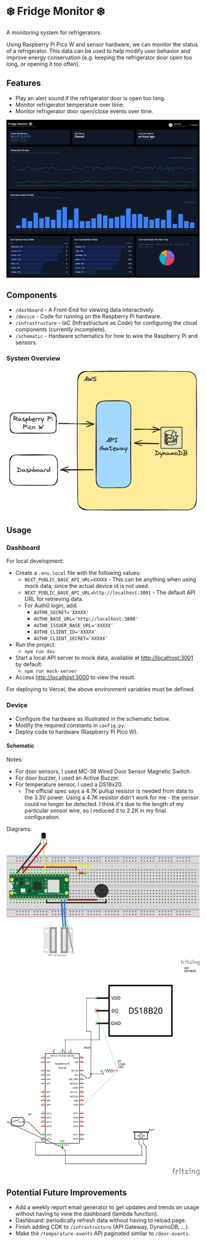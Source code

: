 # ❄️ Fridge Monitor ❄️

A monitoring system for refrigerators.

Using Raspberry Pi Pico W and sensor hardware, we can monitor the status of a refrigerator. This data can be used to help modify user behavior and improve energy conservation (e.g. keeping the refrigerator door open too long, or opening it too often).

## Features
- Play an alert sound if the refrigerator door is open too long.
- Monitor refrigerator temperature over time.
- Monitor refrigerator door open/close events over time.

![dashboard.png](images%2Fdashboard.png)

## Components
- `/dashboard` - A Front-End for viewing data interactively.
- `/device` - Code for running on the Raspberry Pi hardware.
- `/infrastructure` - IaC (Infrastructure as Code) for configuring the cloud components (currently incomplete).
- `/schematic` - Hardware schematics for how to wire the Raspberry Pi and sensors.

### System Overview
![system-design.png](images%2Fsystem-design.png)

## Usage

### Dashboard

For local development:
- Create a `.env.local` file with the following values:
    - `NEXT_PUBLIC_BASE_API_URL=XXXXX` - This can be anything when using mock data, since the actual device id is not used.
    - `NEXT_PUBLIC_BASE_API_URL=http://localhost:3001` - The default API URL for retrieving data.
    - For Auth0 login, add:
        - `AUTH0_SECRET='XXXXX'`
        - `AUTH0_BASE_URL='http://localhost:3000'`
        - `AUTH0_ISSUER_BASE_URL='XXXXX'`
        - `AUTH0_CLIENT_ID='XXXXX'`
        - `AUTH0_CLIENT_SECRET='XXXXX'`
- Run the project:
  - `npm run dev`
- Start a local API server to mock data, available at [http://localhost:3001](http://localhost:3001) by default:
  - `npm run mock-server`
- Access [http://localhost:3000](http://localhost:3000) to view the result.

For deploying to Vercel, the above environment variables must be defined.

### Device

- Configure the hardware as illustrated in the schematic below.
- Modify the required constants in `config.py`.
- Deploy code to hardware (Raspberry Pi Pico W).

#### Schematic

Notes:
- For door sensors, I used MC-38 Wired Door Sensor Magnetic Switch.
- For door buzzer, I used an Active Buzzer.
- For temperature sensor, I used a DS18x20.
  - The official spec says a 4.7K pullup resistor is needed from data to the 3.3V power. Using a 4.7K resistor didn't work for me - the sensor could no longer be detected. I think it's due to the length of my particular sensor wire, so I reduced it to 2.2K in my final configuration.

Diagrams:
![breadboard](schematic%2Ffridge_bb.png)
![schematic](schematic%2Ffridge_schem.png)

## Potential Future Improvements

- Add a weekly report email generator to get updates and trends on usage without having to view the dashboard (lambda function).
- Dashboard: periodically refresh data without having to reload page.
- Finish adding CDK to `/infrastructure` (API Gateway, DynamoDB, ...).
- Make the `/temperature-events` API paginated similar to `/door-events`.
